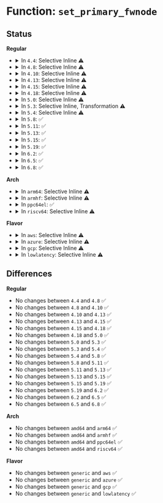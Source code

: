 # Function: <code>set_primary_fwnode</code>

## Status
<b>Regular</b>
<ul>
<li>
<details>
<summary>In <code>4.4</code>: Selective Inline ⚠️</summary>

```c
void set_primary_fwnode(struct device *dev, struct fwnode_handle *fwnode);
```

**Collision:** Unique Global

**Inline:** Selective

**Transformation:** False

**Instances:**

```
In drivers/base/core.c (ffffffff81547170)
Location: drivers/base/core.c:2256
Inline: True
Direct callers:
  - drivers/acpi/glue.c:acpi_unbind_one
  - drivers/acpi/glue.c:acpi_bind_one
  - drivers/acpi/glue.c:acpi_bind_one
  - drivers/pnp/pnpacpi/core.c:pnpacpi_add_device_handler
  - drivers/base/platform.c:platform_device_register_full
  - drivers/mfd/mfd-core.c:mfd_add_device
  - drivers/ata/libata-acpi.c:ata_acpi_bind_port
  - drivers/ata/libata-acpi.c:ata_acpi_bind_dev
  - drivers/spi/spi.c:acpi_spi_add_device
  - drivers/mmc/core/sdio_bus.c:sdio_add_func
  - arch/x86/pci/acpi.c:pcibios_root_bridge_prepare
```
**Symbols:**

```
ffffffff81547170-ffffffff815471fb: set_primary_fwnode (STB_GLOBAL)
```
</details>
</li>
<li>
<details>
<summary>In <code>4.8</code>: Selective Inline ⚠️</summary>

```c
void set_primary_fwnode(struct device *dev, struct fwnode_handle *fwnode);
```

**Collision:** Unique Global

**Inline:** Selective

**Transformation:** False

**Instances:**

```
In drivers/base/core.c (ffffffff81598df0)
Location: drivers/base/core.c:2256
Inline: True
Direct callers:
  - drivers/acpi/glue.c:acpi_unbind_one
  - drivers/acpi/glue.c:acpi_bind_one
  - drivers/acpi/glue.c:acpi_bind_one
  - drivers/pnp/pnpacpi/core.c:pnpacpi_add_device_handler
  - drivers/base/platform.c:platform_device_register_full
  - drivers/base/property.c:device_remove_properties
  - drivers/mfd/mfd-core.c:mfd_add_device
  - drivers/ata/libata-acpi.c:ata_acpi_bind_dev
  - drivers/ata/libata-acpi.c:ata_acpi_bind_port
  - drivers/mmc/core/sdio_bus.c:sdio_add_func
  - arch/x86/pci/acpi.c:pcibios_root_bridge_prepare
```
**Symbols:**

```
ffffffff81598df0-ffffffff81598e7b: set_primary_fwnode (STB_GLOBAL)
```
</details>
</li>
<li>
<details>
<summary>In <code>4.10</code>: Selective Inline ⚠️</summary>

```c
void set_primary_fwnode(struct device *dev, struct fwnode_handle *fwnode);
```

**Collision:** Unique Global

**Inline:** Selective

**Transformation:** False

**Instances:**

```
In drivers/base/core.c (ffffffff815c6630)
Location: drivers/base/core.c:2847
Inline: True
Direct callers:
  - drivers/acpi/glue.c:acpi_unbind_one
  - drivers/acpi/glue.c:acpi_bind_one
  - drivers/acpi/glue.c:acpi_bind_one
  - drivers/pnp/pnpacpi/core.c:pnpacpi_add_device_handler
  - drivers/base/platform.c:platform_device_register_full
  - drivers/base/property.c:device_remove_properties
  - drivers/mfd/mfd-core.c:mfd_add_device
  - drivers/ata/libata-acpi.c:ata_acpi_bind_dev
  - drivers/ata/libata-acpi.c:ata_acpi_bind_port
  - drivers/mmc/core/sdio_bus.c:sdio_add_func
  - arch/x86/pci/acpi.c:pcibios_root_bridge_prepare
```
**Symbols:**

```
ffffffff815c6630-ffffffff815c66bb: set_primary_fwnode (STB_GLOBAL)
```
</details>
</li>
<li>
<details>
<summary>In <code>4.13</code>: Selective Inline ⚠️</summary>

```c
void set_primary_fwnode(struct device *dev, struct fwnode_handle *fwnode);
```

**Collision:** Unique Global

**Inline:** Selective

**Transformation:** False

**Instances:**

```
In drivers/base/core.c (ffffffff815db360)
Location: drivers/base/core.c:2849
Inline: True
Direct callers:
  - drivers/acpi/glue.c:acpi_unbind_one
  - drivers/acpi/glue.c:acpi_bind_one
  - drivers/acpi/glue.c:acpi_bind_one
  - drivers/pnp/pnpacpi/core.c:pnpacpi_add_device_handler
  - drivers/base/platform.c:platform_device_register_full
  - drivers/base/property.c:device_remove_properties
  - drivers/mfd/mfd-core.c:mfd_add_device
  - drivers/ata/libata-acpi.c:ata_acpi_bind_dev
  - drivers/ata/libata-acpi.c:ata_acpi_bind_port
  - drivers/i2c/busses/i2c-designware-platdrv.c:dw_i2c_plat_probe
  - drivers/mmc/core/sdio_bus.c:sdio_add_func
  - arch/x86/pci/acpi.c:pcibios_root_bridge_prepare
```
**Symbols:**

```
ffffffff815db360-ffffffff815db3c5: set_primary_fwnode (STB_GLOBAL)
```
</details>
</li>
<li>
<details>
<summary>In <code>4.15</code>: Selective Inline ⚠️</summary>

```c
void set_primary_fwnode(struct device *dev, struct fwnode_handle *fwnode);
```

**Collision:** Unique Global

**Inline:** Selective

**Transformation:** False

**Instances:**

```
In drivers/base/core.c (ffffffff81642320)
Location: drivers/base/core.c:2985
Inline: True
Direct callers:
  - drivers/acpi/glue.c:acpi_unbind_one
  - drivers/acpi/glue.c:acpi_bind_one
  - drivers/acpi/glue.c:acpi_bind_one
  - drivers/pnp/pnpacpi/core.c:pnpacpi_add_device_handler
  - drivers/tty/serdev/core.c:acpi_serdev_add_device
  - drivers/base/platform.c:platform_device_register_full
  - drivers/base/property.c:device_remove_properties
  - drivers/mfd/mfd-core.c:mfd_add_device
  - drivers/ata/libata-acpi.c:ata_acpi_bind_dev
  - drivers/ata/libata-acpi.c:ata_acpi_bind_port
  - drivers/i2c/busses/i2c-designware-platdrv.c:dw_i2c_plat_probe
  - drivers/mmc/core/sdio_bus.c:sdio_add_func
  - arch/x86/pci/acpi.c:pcibios_root_bridge_prepare
```
**Symbols:**

```
ffffffff81642320-ffffffff81642389: set_primary_fwnode (STB_GLOBAL)
```
</details>
</li>
<li>
<details>
<summary>In <code>4.18</code>: Selective Inline ⚠️</summary>

```c
void set_primary_fwnode(struct device *dev, struct fwnode_handle *fwnode);
```

**Collision:** Unique Global

**Inline:** Selective

**Transformation:** False

**Instances:**

```
In drivers/base/core.c (ffffffff8167d5c0)
Location: drivers/base/core.c:3040
Inline: True
Direct callers:
  - drivers/acpi/glue.c:acpi_unbind_one
  - drivers/acpi/glue.c:acpi_bind_one
  - drivers/acpi/glue.c:acpi_bind_one
  - drivers/pnp/pnpacpi/core.c:pnpacpi_add_device_handler
  - drivers/tty/serdev/core.c:acpi_serdev_add_device
  - drivers/base/platform.c:platform_device_register_full
  - drivers/base/property.c:device_remove_properties
  - drivers/mfd/mfd-core.c:mfd_add_device
  - drivers/ata/libata-acpi.c:ata_acpi_bind_dev
  - drivers/ata/libata-acpi.c:ata_acpi_bind_port
  - drivers/i2c/busses/i2c-designware-platdrv.c:dw_i2c_plat_probe
  - drivers/i2c/busses/i2c-amd-platdrv.c:i2c_amd_probe
  - drivers/mmc/core/sdio_bus.c:sdio_add_func
  - arch/x86/pci/acpi.c:pcibios_root_bridge_prepare
```
**Symbols:**

```
ffffffff8167d5c0-ffffffff8167d629: set_primary_fwnode (STB_GLOBAL)
```
</details>
</li>
<li>
<details>
<summary>In <code>5.0</code>: Selective Inline ⚠️</summary>

```c
void set_primary_fwnode(struct device *dev, struct fwnode_handle *fwnode);
```

**Collision:** Unique Global

**Inline:** Selective

**Transformation:** False

**Instances:**

```
In drivers/base/core.c (ffffffff8169cfb0)
Location: drivers/base/core.c:3115
Inline: True
Direct callers:
  - drivers/acpi/glue.c:acpi_unbind_one
  - drivers/acpi/glue.c:acpi_bind_one
  - drivers/acpi/glue.c:acpi_bind_one
  - drivers/pnp/pnpacpi/core.c:pnpacpi_add_device_handler
  - drivers/tty/serdev/core.c:acpi_serdev_add_device
  - drivers/base/platform.c:platform_device_register_full
  - drivers/mfd/mfd-core.c:mfd_add_device
  - drivers/ata/libata-acpi.c:ata_acpi_bind_dev
  - drivers/ata/libata-acpi.c:ata_acpi_bind_port
  - drivers/i2c/busses/i2c-designware-platdrv.c:dw_i2c_plat_probe
  - drivers/mmc/core/sdio_bus.c:sdio_add_func
  - arch/x86/pci/acpi.c:pcibios_root_bridge_prepare
```
**Symbols:**

```
ffffffff8169cfb0-ffffffff8169d019: set_primary_fwnode (STB_GLOBAL)
```
</details>
</li>
<li>
<details>
<summary>In <code>5.3</code>: Selective Inline, Transformation ⚠️</summary>

```c
void set_primary_fwnode(struct device *dev, struct fwnode_handle *fwnode);
```

**Collision:** Unique Global

**Inline:** Selective

**Transformation:** True

**Instances:**

```
In drivers/base/core.c (ffffffff816d5eb2)
Location: drivers/base/core.c:3369
Inline: True
Direct callers:
  - drivers/acpi/glue.c:acpi_unbind_one
  - drivers/acpi/glue.c:acpi_bind_one
  - drivers/acpi/glue.c:acpi_bind_one
  - drivers/pnp/pnpacpi/core.c:pnpacpi_add_device_handler
  - drivers/tty/serdev/core.c:acpi_serdev_add_device
  - drivers/base/platform.c:platform_device_register_full
  - drivers/mfd/mfd-core.c:mfd_add_device
  - drivers/ata/libata-acpi.c:ata_acpi_bind_dev
  - drivers/ata/libata-acpi.c:ata_acpi_bind_port
  - drivers/spi/spi.c:acpi_register_spi_device
  - drivers/i2c/busses/i2c-designware-platdrv.c:dw_i2c_plat_probe
  - drivers/mmc/core/sdio_bus.c:sdio_add_func
  - arch/x86/pci/acpi.c:pcibios_root_bridge_prepare
```
**Symbols:**

```
ffffffff816d899d-ffffffff816d89b8: set_primary_fwnode.cold (STB_LOCAL)
ffffffff816d5e60-ffffffff816d5ed9: set_primary_fwnode (STB_GLOBAL)
```
</details>
</li>
<li>
<details>
<summary>In <code>5.4</code>: Selective Inline ⚠️</summary>

```c
void set_primary_fwnode(struct device *dev, struct fwnode_handle *fwnode);
```

**Collision:** Unique Global

**Inline:** Selective

**Transformation:** False

**Instances:**

```
In drivers/base/core.c (ffffffff816f9eb0)
Location: drivers/base/core.c:3521
Inline: True
Direct callers:
  - drivers/acpi/glue.c:acpi_unbind_one
  - drivers/acpi/glue.c:acpi_bind_one
  - drivers/acpi/glue.c:acpi_bind_one
  - drivers/pnp/pnpacpi/core.c:pnpacpi_add_device_handler
  - drivers/tty/serdev/core.c:acpi_serdev_add_device
  - drivers/base/platform.c:platform_device_register_full
  - drivers/mfd/mfd-core.c:mfd_add_device
  - drivers/ata/libata-acpi.c:ata_acpi_bind_dev
  - drivers/ata/libata-acpi.c:ata_acpi_bind_port
  - drivers/spi/spi.c:acpi_register_spi_device
  - drivers/i2c/busses/i2c-designware-platdrv.c:dw_i2c_plat_probe
  - drivers/mmc/core/sdio_bus.c:sdio_add_func
  - arch/x86/pci/acpi.c:pcibios_root_bridge_prepare
```
**Symbols:**

```
ffffffff816f9eb0-ffffffff816f9f11: set_primary_fwnode (STB_GLOBAL)
```
</details>
</li>
<li>
<details>
<summary>In <code>5.8</code>: ✅</summary>

```c
void set_primary_fwnode(struct device *dev, struct fwnode_handle *fwnode);
```

**Collision:** Unique Global

**Inline:** No

**Transformation:** False

**Instances:**

```
In drivers/base/core.c (ffffffff817b1a00)
Location: drivers/base/core.c:3989
Inline: False
Direct callers:
  - drivers/acpi/glue.c:acpi_unbind_one
  - drivers/acpi/glue.c:acpi_bind_one
  - drivers/acpi/glue.c:acpi_bind_one
  - drivers/tty/serdev/core.c:acpi_serdev_add_device
  - drivers/base/platform.c:platform_device_register_full
  - drivers/ata/libata-acpi.c:ata_acpi_bind_dev
  - drivers/ata/libata-acpi.c:ata_acpi_bind_port
  - drivers/spi/spi.c:acpi_register_spi_device
  - drivers/usb/core/message.c:usb_set_configuration
  - drivers/input/serio/i8042.c:i8042_create_kbd_port
  - drivers/i2c/busses/i2c-designware-platdrv.c:dw_i2c_plat_probe
  - drivers/mmc/core/sdio_bus.c:sdio_add_func
  - arch/x86/pci/acpi.c:pcibios_root_bridge_prepare
```
**Symbols:**

```
ffffffff817b1a00-ffffffff817b1a74: set_primary_fwnode (STB_GLOBAL)
```
</details>
</li>
<li>
<details>
<summary>In <code>5.11</code>: ✅</summary>

```c
void set_primary_fwnode(struct device *dev, struct fwnode_handle *fwnode);
```

**Collision:** Unique Global

**Inline:** No

**Transformation:** False

**Instances:**

```
In drivers/base/core.c (ffffffff817c62f0)
Location: drivers/base/core.c:4442
Inline: False
Direct callers:
  - drivers/acpi/glue.c:acpi_unbind_one
  - drivers/acpi/glue.c:acpi_bind_one
  - drivers/acpi/glue.c:acpi_bind_one
  - drivers/tty/serdev/core.c:acpi_serdev_add_device
  - drivers/base/platform.c:platform_device_register_full
  - drivers/ata/libata-acpi.c:ata_acpi_bind_dev
  - drivers/ata/libata-acpi.c:ata_acpi_bind_port
  - drivers/spi/spi.c:acpi_register_spi_device
  - drivers/usb/core/message.c:usb_set_configuration
  - drivers/input/serio/i8042.c:i8042_create_kbd_port
  - drivers/i2c/busses/i2c-designware-platdrv.c:dw_i2c_plat_probe
  - drivers/mmc/core/sdio_bus.c:sdio_add_func
  - arch/x86/pci/acpi.c:pcibios_root_bridge_prepare
```
**Symbols:**

```
ffffffff817c62f0-ffffffff817c6376: set_primary_fwnode (STB_GLOBAL)
```
</details>
</li>
<li>
<details>
<summary>In <code>5.13</code>: ✅</summary>

```c
void set_primary_fwnode(struct device *dev, struct fwnode_handle *fwnode);
```

**Collision:** Unique Global

**Inline:** No

**Transformation:** False

**Instances:**

```
In drivers/base/core.c (ffffffff817a9650)
Location: drivers/base/core.c:4669
Inline: False
Direct callers:
  - drivers/gpio/gpiolib-acpi.c:acpi_gpio_dev_init
  - drivers/acpi/glue.c:acpi_unbind_one
  - drivers/acpi/glue.c:acpi_bind_one
  - drivers/acpi/glue.c:acpi_bind_one
  - drivers/tty/serdev/core.c:acpi_serdev_add_device
  - drivers/base/platform.c:platform_device_register_full
  - drivers/ata/libata-acpi.c:ata_acpi_bind_dev
  - drivers/ata/libata-acpi.c:ata_acpi_bind_port
  - drivers/spi/spi.c:acpi_register_spi_device
  - drivers/usb/core/message.c:usb_set_configuration
  - drivers/input/serio/i8042.c:i8042_create_kbd_port
  - drivers/i2c/busses/i2c-designware-platdrv.c:dw_i2c_plat_probe
  - drivers/mmc/core/sdio_bus.c:sdio_add_func
  - arch/x86/pci/acpi.c:pcibios_root_bridge_prepare
```
**Symbols:**

```
ffffffff817a9650-ffffffff817a96d6: set_primary_fwnode (STB_GLOBAL)
```
</details>
</li>
<li>
<details>
<summary>In <code>5.15</code>: ✅</summary>

```c
void set_primary_fwnode(struct device *dev, struct fwnode_handle *fwnode);
```

**Collision:** Unique Global

**Inline:** No

**Transformation:** False

**Instances:**

```
In drivers/base/core.c (ffffffff81832820)
Location: drivers/base/core.c:4734
Inline: False
Direct callers:
  - drivers/gpio/gpiolib-acpi.c:acpi_gpio_dev_init
  - drivers/pci/pci-acpi.c:pci_set_acpi_fwnode
  - drivers/acpi/glue.c:acpi_unbind_one
  - drivers/acpi/glue.c:acpi_bind_one
  - drivers/acpi/glue.c:acpi_bind_one
  - drivers/acpi/viot.c:viot_get_iommu
  - drivers/tty/serdev/core.c:acpi_serdev_add_device
  - drivers/base/platform.c:platform_device_register_full
  - drivers/ata/libata-acpi.c:ata_acpi_bind_dev
  - drivers/ata/libata-acpi.c:ata_acpi_bind_port
  - drivers/spi/spi.c:acpi_register_spi_device
  - drivers/usb/core/message.c:usb_set_configuration
  - drivers/input/serio/i8042.c:i8042_create_kbd_port
  - drivers/i2c/busses/i2c-designware-platdrv.c:dw_i2c_plat_probe
  - drivers/mmc/core/sdio_bus.c:sdio_add_func
  - arch/x86/pci/acpi.c:pcibios_root_bridge_prepare
```
**Symbols:**

```
ffffffff81832820-ffffffff818328a6: set_primary_fwnode (STB_GLOBAL)
```
</details>
</li>
<li>
<details>
<summary>In <code>5.19</code>: ✅</summary>

```c
void set_primary_fwnode(struct device *dev, struct fwnode_handle *fwnode);
```

**Collision:** Unique Global

**Inline:** No

**Transformation:** False

**Instances:**

```
In drivers/base/core.c (ffffffff81973fa0)
Location: drivers/base/core.c:4773
Inline: False
Direct callers:
  - drivers/gpio/gpiolib-acpi.c:acpi_gpio_dev_init
  - drivers/pci/pci-acpi.c:pci_set_acpi_fwnode
  - drivers/acpi/glue.c:acpi_unbind_one
  - drivers/acpi/glue.c:acpi_bind_one
  - drivers/acpi/glue.c:acpi_bind_one
  - drivers/acpi/viot.c:viot_get_iommu
  - drivers/tty/serdev/core.c:acpi_serdev_add_device
  - drivers/base/platform.c:platform_device_register_full
  - drivers/ata/libata-acpi.c:ata_acpi_bind_dev
  - drivers/ata/libata-acpi.c:ata_acpi_bind_port
  - drivers/spi/spi.c:acpi_spi_device_alloc
  - drivers/net/mdio/acpi_mdio.c:acpi_mdiobus_register
  - drivers/usb/core/message.c:usb_set_configuration
  - drivers/input/serio/i8042.c:i8042_create_kbd_port
  - drivers/i2c/busses/i2c-designware-platdrv.c:dw_i2c_plat_probe
  - drivers/mmc/core/sdio_bus.c:sdio_add_func
  - arch/x86/pci/acpi.c:pcibios_root_bridge_prepare
```
**Symbols:**

```
ffffffff81973fa0-ffffffff81974057: set_primary_fwnode (STB_GLOBAL)
```
</details>
</li>
<li>
<details>
<summary>In <code>6.2</code>: ✅</summary>

```c
void set_primary_fwnode(struct device *dev, struct fwnode_handle *fwnode);
```

**Collision:** Unique Global

**Inline:** No

**Transformation:** False

**Instances:**

```
In drivers/base/core.c (ffffffff81adf600)
Location: drivers/base/core.c:4992
Inline: False
Direct callers:
  - drivers/gpio/gpiolib-acpi.c:acpi_gpio_dev_init
  - drivers/pci/pci-acpi.c:pci_set_acpi_fwnode
  - drivers/acpi/glue.c:acpi_unbind_one
  - drivers/acpi/glue.c:acpi_bind_one
  - drivers/acpi/glue.c:acpi_bind_one
  - drivers/acpi/viot.c:viot_get_iommu
  - drivers/tty/serdev/core.c:acpi_serdev_add_device
  - drivers/base/platform.c:platform_device_register_full
  - drivers/ata/libata-acpi.c:ata_acpi_bind_dev
  - drivers/ata/libata-acpi.c:ata_acpi_bind_port
  - drivers/spi/spi.c:acpi_spi_device_alloc
  - drivers/net/mdio/acpi_mdio.c:acpi_mdiobus_register
  - drivers/usb/core/message.c:usb_set_configuration
  - drivers/input/serio/i8042.c:i8042_create_kbd_port
  - drivers/i2c/busses/i2c-designware-platdrv.c:dw_i2c_plat_probe
  - drivers/mmc/core/sdio_bus.c:sdio_add_func
  - arch/x86/pci/acpi.c:pcibios_root_bridge_prepare
```
**Symbols:**

```
ffffffff81adf600-ffffffff81adf6b7: set_primary_fwnode (STB_GLOBAL)
```
</details>
</li>
<li>
<details>
<summary>In <code>6.5</code>: ✅</summary>

```c
void set_primary_fwnode(struct device *dev, struct fwnode_handle *fwnode);
```

**Collision:** Unique Global

**Inline:** No

**Transformation:** False

**Instances:**

```
In drivers/base/core.c (ffffffff81b2d8a0)
Location: drivers/base/core.c:4997
Inline: False
Direct callers:
  - drivers/pci/pci-acpi.c:pci_set_acpi_fwnode
  - drivers/acpi/glue.c:acpi_unbind_one
  - drivers/acpi/glue.c:acpi_bind_one
  - drivers/acpi/glue.c:acpi_bind_one
  - drivers/acpi/viot.c:viot_get_iommu
  - drivers/tty/serdev/core.c:acpi_serdev_add_device
  - drivers/base/platform.c:platform_device_register_full
  - drivers/ata/libata-acpi.c:ata_acpi_bind_dev
  - drivers/ata/libata-acpi.c:ata_acpi_bind_port
  - drivers/spi/spi.c:acpi_spi_device_alloc
  - drivers/net/mdio/acpi_mdio.c:__acpi_mdiobus_register
  - drivers/usb/core/message.c:usb_set_configuration
  - drivers/input/serio/i8042.c:i8042_create_kbd_port
  - drivers/i2c/busses/i2c-designware-platdrv.c:dw_i2c_plat_probe
  - drivers/mmc/core/sdio_bus.c:sdio_add_func
  - arch/x86/pci/acpi.c:pcibios_root_bridge_prepare
```
**Symbols:**

```
ffffffff81b2d8a0-ffffffff81b2d957: set_primary_fwnode (STB_GLOBAL)
```
</details>
</li>
<li>
<details>
<summary>In <code>6.8</code>: ✅</summary>

```c
void set_primary_fwnode(struct device *dev, struct fwnode_handle *fwnode);
```

**Collision:** Unique Global

**Inline:** No

**Transformation:** False

**Instances:**

```
In drivers/base/core.c (ffffffff81b850a0)
Location: drivers/base/core.c:5011
Inline: False
Direct callers:
  - drivers/pci/pci-acpi.c:pci_set_acpi_fwnode
  - drivers/acpi/glue.c:acpi_unbind_one
  - drivers/acpi/glue.c:acpi_bind_one
  - drivers/acpi/glue.c:acpi_bind_one
  - drivers/acpi/viot.c:viot_get_iommu
  - drivers/tty/serdev/core.c:acpi_serdev_add_device
  - drivers/base/platform.c:platform_device_register_full
  - drivers/ata/libata-acpi.c:ata_acpi_bind_dev
  - drivers/ata/libata-acpi.c:ata_acpi_bind_port
  - drivers/spi/spi.c:acpi_spi_device_alloc
  - drivers/net/mdio/acpi_mdio.c:__acpi_mdiobus_register
  - drivers/usb/core/message.c:usb_set_configuration
  - drivers/input/serio/i8042.c:i8042_create_kbd_port
  - drivers/i2c/busses/i2c-designware-platdrv.c:dw_i2c_plat_probe
  - drivers/mmc/core/sdio_bus.c:sdio_add_func
  - arch/x86/pci/acpi.c:pcibios_root_bridge_prepare
```
**Symbols:**

```
ffffffff81b850a0-ffffffff81b85157: set_primary_fwnode (STB_GLOBAL)
```
</details>
</li>
</ul>
<b>Arch</b>
<ul>
<li>
<details>
<summary>In <code>arm64</code>: Selective Inline ⚠️</summary>

```c
void set_primary_fwnode(struct device *dev, struct fwnode_handle *fwnode);
```

**Collision:** Unique Global

**Inline:** Selective

**Transformation:** False

**Instances:**

```
In drivers/base/core.c (ffff8000108e4480)
Location: drivers/base/core.c:3521
Inline: True
Direct callers:
  - arch/arm64/kernel/pci.c:pcibios_root_bridge_prepare
  - arch/arm64/kernel/pci.c:pcibios_root_bridge_prepare
  - drivers/bus/hisi_lpc.c:hisi_lpc_acpi_probe
  - drivers/acpi/glue.c:acpi_unbind_one
  - drivers/acpi/glue.c:acpi_bind_one
  - drivers/acpi/glue.c:acpi_bind_one
  - drivers/pnp/pnpacpi/core.c:pnpacpi_add_device_handler
  - drivers/tty/serdev/core.c:acpi_serdev_add_device
  - drivers/base/platform.c:platform_device_register_full
  - drivers/mfd/mfd-core.c:mfd_add_device
  - drivers/ata/libata-acpi.c:ata_acpi_bind_dev
  - drivers/ata/libata-acpi.c:ata_acpi_bind_port
  - drivers/spi/spi.c:acpi_register_spi_device
  - drivers/i2c/busses/i2c-designware-platdrv.c:dw_i2c_plat_probe
  - drivers/mmc/core/sdio_bus.c:sdio_add_func
```
**Symbols:**

```
ffff8000108e4480-ffff8000108e4508: set_primary_fwnode (STB_GLOBAL)
```
</details>
</li>
<li>
<details>
<summary>In <code>armhf</code>: Selective Inline ⚠️</summary>

```c
void set_primary_fwnode(struct device *dev, struct fwnode_handle *fwnode);
```

**Collision:** Unique Global

**Inline:** Selective

**Transformation:** False

**Instances:**

```
In drivers/base/core.c (c09d2ed4)
Location: drivers/base/core.c:3521
Inline: True
```
**Symbols:**

```
c09d2ed4-c09d2f6c: set_primary_fwnode (STB_GLOBAL)
```
</details>
</li>
<li>
<details>
<summary>In <code>ppc64el</code>: ✅</summary>

```c
void set_primary_fwnode(struct device *dev, struct fwnode_handle *fwnode);
```

**Collision:** Unique Global

**Inline:** No

**Transformation:** False

**Instances:**

```
In drivers/base/core.c (c000000000977890)
Location: drivers/base/core.c:3521
Inline: False
```
**Symbols:**

```
c000000000977890-c000000000977908: set_primary_fwnode (STB_GLOBAL)
```
</details>
</li>
<li>
<details>
<summary>In <code>riscv64</code>: Selective Inline ⚠️</summary>

```c
void set_primary_fwnode(struct device *dev, struct fwnode_handle *fwnode);
```

**Collision:** Unique Global

**Inline:** Selective

**Transformation:** False

**Instances:**

```
In drivers/base/core.c (ffffffe0005793d0)
Location: drivers/base/core.c:3521
Inline: True
```
**Symbols:**

```
ffffffe0005793d0-ffffffe00057943e: set_primary_fwnode (STB_GLOBAL)
```
</details>
</li>
</ul>
<b>Flavor</b>
<ul>
<li>
<details>
<summary>In <code>aws</code>: Selective Inline ⚠️</summary>

```c
void set_primary_fwnode(struct device *dev, struct fwnode_handle *fwnode);
```

**Collision:** Unique Global

**Inline:** Selective

**Transformation:** False

**Instances:**

```
In drivers/base/core.c (ffffffff816bf6a0)
Location: drivers/base/core.c:3521
Inline: True
Direct callers:
  - drivers/acpi/glue.c:acpi_unbind_one
  - drivers/acpi/glue.c:acpi_bind_one
  - drivers/acpi/glue.c:acpi_bind_one
  - drivers/pnp/pnpacpi/core.c:pnpacpi_add_device_handler
  - drivers/tty/serdev/core.c:acpi_serdev_add_device
  - drivers/base/platform.c:platform_device_register_full
  - drivers/mfd/mfd-core.c:mfd_add_device
  - drivers/ata/libata-acpi.c:ata_acpi_bind_dev
  - drivers/ata/libata-acpi.c:ata_acpi_bind_port
  - drivers/spi/spi.c:acpi_register_spi_device
  - drivers/mmc/core/sdio_bus.c:sdio_add_func
  - arch/x86/pci/acpi.c:pcibios_root_bridge_prepare
```
**Symbols:**

```
ffffffff816bf6a0-ffffffff816bf701: set_primary_fwnode (STB_GLOBAL)
```
</details>
</li>
<li>
<details>
<summary>In <code>azure</code>: Selective Inline ⚠️</summary>

```c
void set_primary_fwnode(struct device *dev, struct fwnode_handle *fwnode);
```

**Collision:** Unique Global

**Inline:** Selective

**Transformation:** False

**Instances:**

```
In drivers/base/core.c (ffffffff8169a950)
Location: drivers/base/core.c:3521
Inline: True
Direct callers:
  - drivers/acpi/glue.c:acpi_unbind_one
  - drivers/acpi/glue.c:acpi_bind_one
  - drivers/acpi/glue.c:acpi_bind_one
  - drivers/pnp/pnpacpi/core.c:pnpacpi_add_device_handler
  - drivers/base/platform.c:platform_device_register_full
  - drivers/mfd/mfd-core.c:mfd_add_device
  - drivers/ata/libata-acpi.c:ata_acpi_bind_dev
  - drivers/ata/libata-acpi.c:ata_acpi_bind_port
  - drivers/spi/spi.c:acpi_register_spi_device
  - arch/x86/pci/acpi.c:pcibios_root_bridge_prepare
```
**Symbols:**

```
ffffffff8169a950-ffffffff8169a9b1: set_primary_fwnode (STB_GLOBAL)
```
</details>
</li>
<li>
<details>
<summary>In <code>gcp</code>: Selective Inline ⚠️</summary>

```c
void set_primary_fwnode(struct device *dev, struct fwnode_handle *fwnode);
```

**Collision:** Unique Global

**Inline:** Selective

**Transformation:** False

**Instances:**

```
In drivers/base/core.c (ffffffff816edb70)
Location: drivers/base/core.c:3521
Inline: True
Direct callers:
  - drivers/acpi/glue.c:acpi_unbind_one
  - drivers/acpi/glue.c:acpi_bind_one
  - drivers/acpi/glue.c:acpi_bind_one
  - drivers/pnp/pnpacpi/core.c:pnpacpi_add_device_handler
  - drivers/tty/serdev/core.c:acpi_serdev_add_device
  - drivers/base/platform.c:platform_device_register_full
  - drivers/mfd/mfd-core.c:mfd_add_device
  - drivers/ata/libata-acpi.c:ata_acpi_bind_dev
  - drivers/ata/libata-acpi.c:ata_acpi_bind_port
  - drivers/spi/spi.c:acpi_register_spi_device
  - drivers/i2c/busses/i2c-amd-mp2-plat.c:i2c_amd_probe
  - drivers/i2c/busses/i2c-designware-platdrv.c:dw_i2c_plat_probe
  - drivers/mmc/core/sdio_bus.c:sdio_add_func
  - arch/x86/pci/acpi.c:pcibios_root_bridge_prepare
```
**Symbols:**

```
ffffffff816edb70-ffffffff816edbd1: set_primary_fwnode (STB_GLOBAL)
```
</details>
</li>
<li>
<details>
<summary>In <code>lowlatency</code>: Selective Inline ⚠️</summary>

```c
void set_primary_fwnode(struct device *dev, struct fwnode_handle *fwnode);
```

**Collision:** Unique Global

**Inline:** Selective

**Transformation:** False

**Instances:**

```
In drivers/base/core.c (ffffffff817083b0)
Location: drivers/base/core.c:3521
Inline: True
Direct callers:
  - drivers/acpi/glue.c:acpi_unbind_one
  - drivers/acpi/glue.c:acpi_bind_one
  - drivers/acpi/glue.c:acpi_bind_one
  - drivers/pnp/pnpacpi/core.c:pnpacpi_add_device_handler
  - drivers/tty/serdev/core.c:acpi_serdev_add_device
  - drivers/base/platform.c:platform_device_register_full
  - drivers/mfd/mfd-core.c:mfd_add_device
  - drivers/ata/libata-acpi.c:ata_acpi_bind_dev
  - drivers/ata/libata-acpi.c:ata_acpi_bind_port
  - drivers/spi/spi.c:acpi_register_spi_device
  - drivers/i2c/busses/i2c-designware-platdrv.c:dw_i2c_plat_probe
  - drivers/mmc/core/sdio_bus.c:sdio_add_func
  - arch/x86/pci/acpi.c:pcibios_root_bridge_prepare
```
**Symbols:**

```
ffffffff817083b0-ffffffff81708411: set_primary_fwnode (STB_GLOBAL)
```
</details>
</li>
</ul>

## Differences
<b>Regular</b>
<ul>
<li>
No changes between <code>4.4</code> and <code>4.8</code> ✅
</li>
<li>
No changes between <code>4.8</code> and <code>4.10</code> ✅
</li>
<li>
No changes between <code>4.10</code> and <code>4.13</code> ✅
</li>
<li>
No changes between <code>4.13</code> and <code>4.15</code> ✅
</li>
<li>
No changes between <code>4.15</code> and <code>4.18</code> ✅
</li>
<li>
No changes between <code>4.18</code> and <code>5.0</code> ✅
</li>
<li>
No changes between <code>5.0</code> and <code>5.3</code> ✅
</li>
<li>
No changes between <code>5.3</code> and <code>5.4</code> ✅
</li>
<li>
No changes between <code>5.4</code> and <code>5.8</code> ✅
</li>
<li>
No changes between <code>5.8</code> and <code>5.11</code> ✅
</li>
<li>
No changes between <code>5.11</code> and <code>5.13</code> ✅
</li>
<li>
No changes between <code>5.13</code> and <code>5.15</code> ✅
</li>
<li>
No changes between <code>5.15</code> and <code>5.19</code> ✅
</li>
<li>
No changes between <code>5.19</code> and <code>6.2</code> ✅
</li>
<li>
No changes between <code>6.2</code> and <code>6.5</code> ✅
</li>
<li>
No changes between <code>6.5</code> and <code>6.8</code> ✅
</li>
</ul>
<b>Arch</b>
<ul>
<li>
No changes between <code>amd64</code> and <code>arm64</code> ✅
</li>
<li>
No changes between <code>amd64</code> and <code>armhf</code> ✅
</li>
<li>
No changes between <code>amd64</code> and <code>ppc64el</code> ✅
</li>
<li>
No changes between <code>amd64</code> and <code>riscv64</code> ✅
</li>
</ul>
<b>Flavor</b>
<ul>
<li>
No changes between <code>generic</code> and <code>aws</code> ✅
</li>
<li>
No changes between <code>generic</code> and <code>azure</code> ✅
</li>
<li>
No changes between <code>generic</code> and <code>gcp</code> ✅
</li>
<li>
No changes between <code>generic</code> and <code>lowlatency</code> ✅
</li>
</ul>
